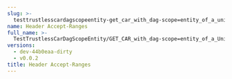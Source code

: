 ```yaml
---
slug: >-
  testtrustlesscardagscopeentity-get_car_with_dag-scope=entity_of_a_unixfs_file_(format=car)-header_accept-ranges
name: Header Accept-Ranges
full_name: >-
  TestTrustlessCarDagScopeEntity/GET_CAR_with_dag-scope=entity_of_a_UnixFS_file_(format=car)/Header_Accept-Ranges
versions:
  - dev-44b0eaa-dirty
  - v0.0.2
title: Header Accept-Ranges
---
```


